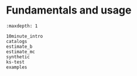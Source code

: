 # Fundamentals and usage

```{toctree}
:maxdepth: 1

10minute_intro
catalogs
estimate_b
estimate_mc
synthetic
ks-test
examples
```